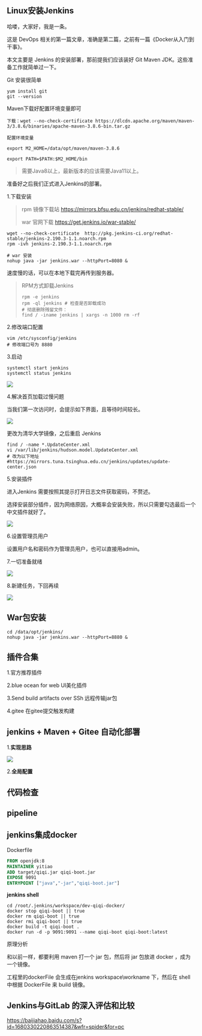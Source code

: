 ## Linux安装Jenkins

哈喽，大家好，我是一条。

这是 DevOps 相关的第一篇文章，准确是第二篇，之前有一篇《Docker从入门到干事》。

本文主要是 Jenkins 的安装部署，那前提我们应该装好 Git Maven JDK。这些准备工作就简单过一下。

Git 安装很简单

```
yum install git
git --version
```

Maven下载好配置环境变量即可

```
下载：wget --no-check-certificate https://dlcdn.apache.org/maven/maven-3/3.8.6/binaries/apache-maven-3.8.6-bin.tar.gz

配置环境变量

export M2_HOME=/data/opt/maven/maven-3.8.6

export PATH=$PATH:$M2_HOME/bin
```

> 需要Java8以上，最新版本的应该需要Java11以上。

准备好之后我们正式进入Jenkins的部署。

1.下载安装

> rpm 镜像下载站 https://mirrors.bfsu.edu.cn/jenkins/redhat-stable/
>
> war 官网下载 https://get.jenkins.io/war-stable/

```shell
wget --no-check-certificate  http://pkg.jenkins-ci.org/redhat-stable/jenkins-2.190.3-1.1.noarch.rpm
rpm -ivh jenkins-2.190.3-1.1.noarch.rpm

# war 安装
nohup java -jar jenkins.war --httpPort=8080 &
```

速度慢的话，可以在本地下载完再传到服务器。

> RPM方式卸载Jenkins
>
> ```shell
> rpm -e jenkins
> rpm -ql jenkins # 检查是否卸载成功
> # 彻底删除残留文件：
> find / -iname jenkins | xargs -n 1000 rm -rf
> ```



2.修改端口配置

```shell
vim /etc/sysconfig/jenkins
# 修改端口号为 8880
```

3.启动

```shell
systemctl start jenkins
systemctl status jenkins
```

![](https://yitiaoit.oss-cn-beijing.aliyuncs.com/img/image-20220811155617971.png)

4.解决首页加载过慢问题

当我们第一次访问时，会提示如下界面，且等待时间较长。

![](https://yitiaoit.oss-cn-beijing.aliyuncs.com/img/image-20220811155833096.png)

更改为清华大学镜像，之后重启 Jenkins

```shell
find / -name *.UpdateCenter.xml
vi /var/lib/jenkins/hudson.model.UpdateCenter.xml
# 改为以下地址 
#https://mirrors.tuna.tsinghua.edu.cn/jenkins/updates/update-center.json
```

5.安装插件

进入Jenkins 需要按照其提示打开日志文件获取密码，不赘述。

选择安装部分插件，因为网络原因，大概率会安装失败，所以只需要勾选最后一个中文插件就好了。

![](https://yitiaoit.oss-cn-beijing.aliyuncs.com/img/image-20220811155749722.png)

6.设置管理员用户

设置用户名和密码作为管理员用户，也可以直接用admin。

7.一切准备就绪

![](https://yitiaoit.oss-cn-beijing.aliyuncs.com/img/image-20220811160537250.png)

8.新建任务，下回再续

![](https://yitiaoit.oss-cn-beijing.aliyuncs.com/img/image-20220811160822239.png)

## War包安装

```shell
cd /data/opt/jenkins/
nohup java -jar jenkins.war --httpPort=8880 &
```

## 插件合集

1.官方推荐插件

2.blue ocean for web   UI美化插件

3.Send build artifacts over SSh   远程传输jar包

4.gitee  在gitee提交触发构建

## jenkins + Maven + Gitee 自动化部署

1.**实现思路**



![](https://yitiaoit.oss-cn-beijing.aliyuncs.com/img/image-20220816134836332.png)



2.**全局配置**









## 代码检查





## pipeline





## jenkins集成docker

Dockerfile

```dockerfile
FROM openjdk:8
MAINTAINER yitiao
ADD target/qiqi.jar qiqi-boot.jar
EXPOSE 9091
ENTRYPOINT ["java","-jar","qiqi-boot.jar"]
```

**jenkins shell**

```shell
cd /root/.jenkins/workspace/dev-qiqi-docker/
docker stop qiqi-boot || true
docker rm qiqi-boot || true
docker rmi qiqi-boot || true
docker build -t qiqi-boot .
docker run -d -p 9091:9091 --name qiqi-boot qiqi-boot:latest
```

原理分析

和以前一样，都要利用 maven 打一个 jar 包，然后将 jar 包放进 docker ，成为一个镜像。

工程里的dockerFile 会生成在jenkins workspace\workname 下，然后在 shell 中根据 DockerFile 来 build  镜像。

## Jenkins与GitLab 的深入评估和比较

https://baijiahao.baidu.com/s?id=1680330220863514387&wfr=spider&for=pc

